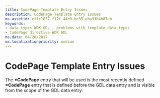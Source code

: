 ```yaml
---
title: CodePage Template Entry Issues
description: CodePage Template Entry Issues
ms.assetid: e11c1857-f12f-44c0-be35-eba93b4b87eb
keywords:
- data types WDK GDL , problems with template data types
- CodePage directive WDK GDL
ms.date: 04/20/2017
ms.localizationpriority: medium
---
```


# CodePage Template Entry Issues


The **\*CodePage** entry that will be used is the most recently defined **\*CodePage** entry that is defined before the GDL data entry and is visible from the scope of the GDL data entry.

 

 




